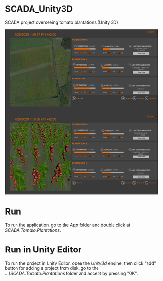 # SCADA_Unity3D
SCADA project overseeing tomato plantations (Unity 3D)

<img align="center" src="https://github.com/mkwiatkowska003/SCADA_inUnity3D/blob/master/ImagesExamples/wholeView.PNG"/>
<img align="center" src="https://github.com/mkwiatkowska003/SCADA_inUnity3D/blob/master/ImagesExamples/plantationAView.PNG"/>

# Run 
To run the application, go to the <i>App</i> folder and double click at <i>SCADA.Tomato.Plantations</i>. 
  
# Run in Unity Editor

To run the project in Unity Editor, open the <i>Unity3d</i> engine, then click "add" button for adding a project from disk, go to the <i>...\SCADA.Tomato.Plantations</i> folder and accept by pressing "OK".


